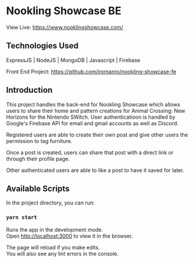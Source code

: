 # Nookling Showcase BE

View Live: https://www.nooklingshowcase.com/

## Technologies Used

ExpressJS | NodeJS | MongoDB | Javascript | Firebase

Front End Project: https://github.com/iromanro/nookling-showcase-fe

## Introduction

This project handles the back-end for Nookling Showcase which allows users to share their home and pattern creations for Animal Crossing: New Horizons for the Nintendo SWitch.
User authenticatioon is handled by Google's Firebase API for email and gmail accounts as well as Discord.

Registered users are able to create their own post and give other users the permission to tag furniture.

Once a post is created, users can share that post with a direct link or through their profile page.

Other authenticated users are able to like a post to have it saved for later.

## Available Scripts

In the project directory, you can run:

### `yarn start`

Runs the app in the development mode.<br />
Open [http://localhost:3000](http://localhost:3000) to view it in the browser.

The page will reload if you make edits.<br />
You will also see any lint errors in the console.
